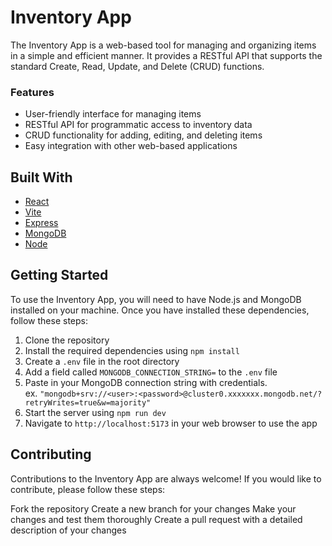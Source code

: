 # Inventory App
The Inventory App is a web-based tool for managing and organizing items in a simple and efficient manner. It provides a RESTful API that supports the standard Create, Read, Update, and Delete (CRUD) functions.

### Features
- User-friendly interface for managing items
- RESTful API for programmatic access to inventory data
- CRUD functionality for adding, editing, and deleting items
- Easy integration with other web-based applications

## Built With
- [React](https://react.dev/)
- [Vite](https://vitejs.dev/)
- [Express](https://expressjs.com/)
- [MongoDB](https://www.mongodb.com/)
- [Node](https://nodejs.org/en)

## Getting Started
To use the Inventory App, you will need to have Node.js and MongoDB installed on your machine. Once you have installed these dependencies, follow these steps:

1. Clone the repository
2. Install the required dependencies using `npm install`
3. Create a `.env` file in the root directory
4. Add a field called `MONGODB_CONNECTION_STRING=` to the `.env` file
5. Paste in your MongoDB connection string with credentials.<br>
ex. `"mongodb+srv://<user>:<password>@cluster0.xxxxxxx.mongodb.net/?retryWrites=true&w=majority"`
6. Start the server using `npm run dev`
7. Navigate to `http://localhost:5173` in your web browser to use the app

## Contributing
Contributions to the Inventory App are always welcome! If you would like to contribute, please follow these steps:

Fork the repository
Create a new branch for your changes
Make your changes and test them thoroughly
Create a pull request with a detailed description of your changes